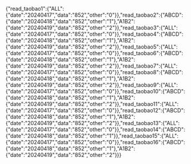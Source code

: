 {"read_taobao1":{"ALL":{"date":"20240417","data":"852","other":"0"}},"read_taobao2":{"ABCD":{"date":"20240418","data":"852","other":"1"},"A1B2":{"date":"20240419","data":"852","other":"2"}},"read_taobao3":{"ALL":{"date":"20240417","data":"852","other":"0"}},"read_taobao4":{"ABCD":{"date":"20240418","data":"852","other":"1"},"A1B2":{"date":"20240419","data":"852","other":"2"}},"read_taobao5":{"ALL":{"date":"20240417","data":"852","other":"0"}},"read_taobao6":{"ABCD":{"date":"20240418","data":"852","other":"1"},"A1B2":{"date":"20240419","data":"852","other":"2"}},"read_taobao7":{"ALL":{"date":"20240417","data":"852","other":"0"}},"read_taobao8":{"ABCD":{"date":"20240418","data":"852","other":"1"},"A1B2":{"date":"20240419","data":"852","other":"2"}},"read_taobao9":{"ALL":{"date":"20240417","data":"852","other":"0"}},"read_taobao10":{"ABCD":{"date":"20240418","data":"852","other":"1"},"A1B2":{"date":"20240419","data":"852","other":"2"}},"read_taobao11":{"ALL":{"date":"20240417","data":"852","other":"0"}},"read_taobao12":{"ABCD":{"date":"20240418","data":"852","other":"1"},"A1B2":{"date":"20240419","data":"852","other":"2"}},"read_taobao13":{"ALL":{"date":"20240417","data":"852","other":"0"}},"read_taobao14":{"ABCD":{"date":"20240418","data":"852","other":"1"}},"read_taobao15":{"ALL":{"date":"20240417","data":"852","other":"0"}},"read_taobao16":{"ABCD":{"date":"20240418","data":"852","other":"1"},"A1B2":{"date":"20240419","data":"852","other":"2"}}}

